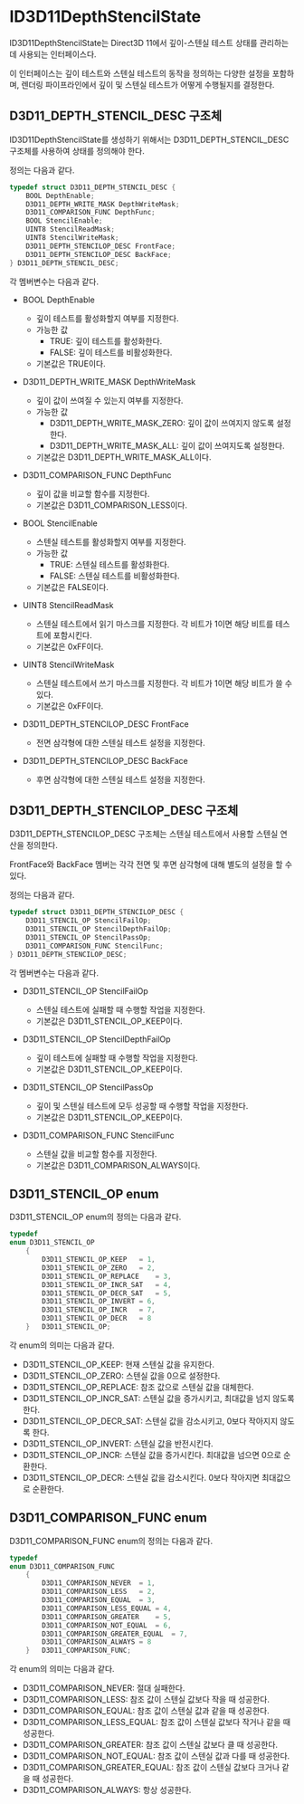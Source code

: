 # ID3D11DepthStencilState
ID3D11DepthStencilState는 Direct3D 11에서 깊이-스텐실 테스트 상태를 관리하는 데 사용되는 인터페이스다. 

이 인터페이스는 깊이 테스트와 스텐실 테스트의 동작을 정의하는 다양한 설정을 포함하며, 렌더링 파이프라인에서 깊이 및 스텐실 테스트가 어떻게 수행될지를 결정한다.

## D3D11_DEPTH_STENCIL_DESC 구조체
ID3D11DepthStencilState를 생성하기 위해서는 D3D11_DEPTH_STENCIL_DESC 구조체를 사용하여 상태를 정의해야 한다.

정의는 다음과 같다.
```cpp
typedef struct D3D11_DEPTH_STENCIL_DESC {
    BOOL DepthEnable;
    D3D11_DEPTH_WRITE_MASK DepthWriteMask;
    D3D11_COMPARISON_FUNC DepthFunc;
    BOOL StencilEnable;
    UINT8 StencilReadMask;
    UINT8 StencilWriteMask;
    D3D11_DEPTH_STENCILOP_DESC FrontFace;
    D3D11_DEPTH_STENCILOP_DESC BackFace;
} D3D11_DEPTH_STENCIL_DESC;
```

각 멤버변수는 다음과 같다.

* BOOL DepthEnable
  * 깊이 테스트를 활성화할지 여부를 지정한다.
  * 가능한 값
      * TRUE: 깊이 테스트를 활성화한다.
      * FALSE: 깊이 테스트를 비활성화한다.
  * 기본값은 TRUE이다.

* D3D11_DEPTH_WRITE_MASK DepthWriteMask
  * 깊이 값이 쓰여질 수 있는지 여부를 지정한다.
  * 가능한 값
      * D3D11_DEPTH_WRITE_MASK_ZERO: 깊이 값이 쓰여지지 않도록 설정한다.
      * D3D11_DEPTH_WRITE_MASK_ALL: 깊이 값이 쓰여지도록 설정한다.
  * 기본값은 D3D11_DEPTH_WRITE_MASK_ALL이다.

* D3D11_COMPARISON_FUNC DepthFunc
  * 깊이 값을 비교할 함수를 지정한다.
  * 기본값은 D3D11_COMPARISON_LESS이다.

* BOOL StencilEnable
  * 스텐실 테스트를 활성화할지 여부를 지정한다.
  * 가능한 값
      * TRUE: 스텐실 테스트를 활성화한다.
      * FALSE: 스텐실 테스트를 비활성화한다.
  * 기본값은 FALSE이다.

* UINT8 StencilReadMask
  * 스텐실 테스트에서 읽기 마스크를 지정한다. 각 비트가 1이면 해당 비트를 테스트에 포함시킨다.
  * 기본값은 0xFF이다.

* UINT8 StencilWriteMask
  * 스텐실 테스트에서 쓰기 마스크를 지정한다. 각 비트가 1이면 해당 비트가 쓸 수 있다.
  * 기본값은 0xFF이다.

* D3D11_DEPTH_STENCILOP_DESC FrontFace
  * 전면 삼각형에 대한 스텐실 테스트 설정을 지정한다.

* D3D11_DEPTH_STENCILOP_DESC BackFace
  * 후면 삼각형에 대한 스텐실 테스트 설정을 지정한다.

## D3D11_DEPTH_STENCILOP_DESC 구조체
D3D11_DEPTH_STENCILOP_DESC 구조체는 스텐실 테스트에서 사용할 스텐실 연산을 정의한다. 

FrontFace와 BackFace 멤버는 각각 전면 및 후면 삼각형에 대해 별도의 설정을 할 수 있다.

정의는 다음과 같다.
```cpp
typedef struct D3D11_DEPTH_STENCILOP_DESC {
    D3D11_STENCIL_OP StencilFailOp;
    D3D11_STENCIL_OP StencilDepthFailOp;
    D3D11_STENCIL_OP StencilPassOp;
    D3D11_COMPARISON_FUNC StencilFunc;
} D3D11_DEPTH_STENCILOP_DESC;
```

각 멤버변수는 다음과 같다.

* D3D11_STENCIL_OP StencilFailOp
  * 스텐실 테스트에 실패할 때 수행할 작업을 지정한다.
  * 기본값은 D3D11_STENCIL_OP_KEEP이다.

* D3D11_STENCIL_OP StencilDepthFailOp
  * 깊이 테스트에 실패할 때 수행할 작업을 지정한다.
  * 기본값은 D3D11_STENCIL_OP_KEEP이다.

* D3D11_STENCIL_OP StencilPassOp
  * 깊이 및 스텐실 테스트에 모두 성공할 때 수행할 작업을 지정한다.
  * 기본값은 D3D11_STENCIL_OP_KEEP이다.

* D3D11_COMPARISON_FUNC StencilFunc
  * 스텐실 값을 비교할 함수를 지정한다.
  * 기본값은 D3D11_COMPARISON_ALWAYS이다.

## D3D11_STENCIL_OP enum

D3D11_STENCIL_OP enum의 정의는 다음과 같다.
```cpp
typedef 
enum D3D11_STENCIL_OP
    {
        D3D11_STENCIL_OP_KEEP	= 1,
        D3D11_STENCIL_OP_ZERO	= 2,
        D3D11_STENCIL_OP_REPLACE	= 3,
        D3D11_STENCIL_OP_INCR_SAT	= 4,
        D3D11_STENCIL_OP_DECR_SAT	= 5,
        D3D11_STENCIL_OP_INVERT	= 6,
        D3D11_STENCIL_OP_INCR	= 7,
        D3D11_STENCIL_OP_DECR	= 8
    } 	D3D11_STENCIL_OP;
```

각 enum의 의미는 다음과 같다.
* D3D11_STENCIL_OP_KEEP: 현재 스텐실 값을 유지한다.
* D3D11_STENCIL_OP_ZERO: 스텐실 값을 0으로 설정한다.
* D3D11_STENCIL_OP_REPLACE: 참조 값으로 스텐실 값을 대체한다.
* D3D11_STENCIL_OP_INCR_SAT: 스텐실 값을 증가시키고, 최대값을 넘지 않도록 한다.
* D3D11_STENCIL_OP_DECR_SAT: 스텐실 값을 감소시키고, 0보다 작아지지 않도록 한다.
* D3D11_STENCIL_OP_INVERT: 스텐실 값을 반전시킨다.
* D3D11_STENCIL_OP_INCR: 스텐실 값을 증가시킨다. 최대값을 넘으면 0으로 순환한다.
* D3D11_STENCIL_OP_DECR: 스텐실 값을 감소시킨다. 0보다 작아지면 최대값으로 순환한다.

## D3D11_COMPARISON_FUNC enum
D3D11_COMPARISON_FUNC enum의 정의는 다음과 같다.

```cpp
typedef 
enum D3D11_COMPARISON_FUNC
    {
        D3D11_COMPARISON_NEVER	= 1,
        D3D11_COMPARISON_LESS	= 2,
        D3D11_COMPARISON_EQUAL	= 3,
        D3D11_COMPARISON_LESS_EQUAL	= 4,
        D3D11_COMPARISON_GREATER	= 5,
        D3D11_COMPARISON_NOT_EQUAL	= 6,
        D3D11_COMPARISON_GREATER_EQUAL	= 7,
        D3D11_COMPARISON_ALWAYS	= 8
    } 	D3D11_COMPARISON_FUNC;
```

각 enum의 의미는 다음과 같다.
* D3D11_COMPARISON_NEVER: 절대 실패한다.
* D3D11_COMPARISON_LESS: 참조 값이 스텐실 값보다 작을 때 성공한다.
* D3D11_COMPARISON_EQUAL: 참조 값이 스텐실 값과 같을 때 성공한다.
* D3D11_COMPARISON_LESS_EQUAL: 참조 값이 스텐실 값보다 작거나 같을 때 성공한다.
* D3D11_COMPARISON_GREATER: 참조 값이 스텐실 값보다 클 때 성공한다.
* D3D11_COMPARISON_NOT_EQUAL: 참조 값이 스텐실 값과 다를 때 성공한다.
* D3D11_COMPARISON_GREATER_EQUAL: 참조 값이 스텐실 값보다 크거나 같을 때 성공한다.
* D3D11_COMPARISON_ALWAYS: 항상 성공한다.